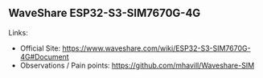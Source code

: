 
## WaveShare ESP32-S3-SIM7670G-4G

Links:
* Official Site: https://www.waveshare.com/wiki/ESP32-S3-SIM7670G-4G#Document
* Observations / Pain points: https://github.com/mhavill/Waveshare-SIM